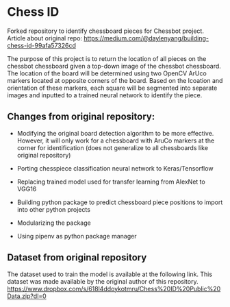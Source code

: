 # Chess ID
Forked repository to identify chessboard pieces for Chessbot project. Article about original repo: https://medium.com/@daylenyang/building-chess-id-99afa57326cd

The purpose of this project is to return the location of all pieces on the chessbot chessboard given a top-down image of the chessbot chessboard. The location of the board will be determined using two OpenCV ArUco markers located at opposite corners of the board. Based on the lcoation and orientation of these markers, each square will be segmented into separate images and inputted to a trained neural network to identify the piece.

## Changes from original repository:

* Modifying the original board detection algorithm to be more effective. However, it will only work for a chessboard with AruCo markers at the corner for identification (does not generalize to all chessboards like original repository)

* Porting chesspiece classification neural network to Keras/Tensorflow

* Replacing trained model used for transfer learning from AlexNet to VGG16

* Building python package to predict chessboard piece positions to import into other python projects

* Modularizing the package

* Using pipenv as python package manager


## Dataset from original repository

The dataset used to train the model is available at the following link. This dataset was made available by the original author of this repository. https://www.dropbox.com/s/618l4ddoykotmru/Chess%20ID%20Public%20Data.zip?dl=0
